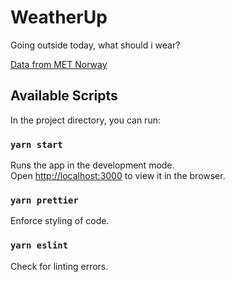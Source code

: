 # WeatherUp

Going outside today, what should i wear?

[Data from MET Norway](https://api.met.no/)

## Available Scripts

In the project directory, you can run:

### `yarn start`

Runs the app in the development mode.\
Open [http://localhost:3000](http://localhost:3000) to view it in the browser.

### `yarn prettier`

Enforce styling of code.

### `yarn eslint`

Check for linting errors.
